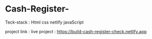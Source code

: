 # Cash-Register-

Teck-stack : Html css netlify javaScript

project link : live project : https://build-cash-register-check.netlify.app
